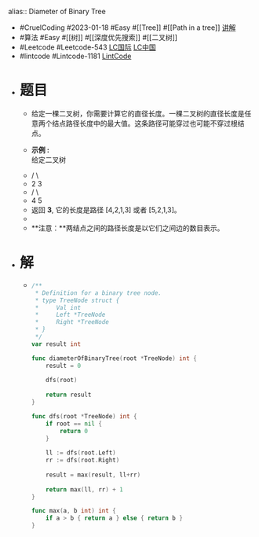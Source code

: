 alias:: Diameter of Binary Tree

- #CruelCoding #2023-01-18 #Easy #[[Tree]] #[[Path in a tree]] [讲解](https://youtu.be/UfPMw8zD8EY)
- #算法 #Easy #[[树]] #[[深度优先搜索]] #[[二叉树]]
- #Leetcode #Leetcode-543 [LC国际](https://leetcode.com/problems/diameter-of-binary-tree/) [LC中国](https://leetcode.cn/problems/diameter-of-binary-tree/)
- #lintcode #Lintcode-1181 [LintCode](https://www.lintcode.com/problem/1181/)
- # 题目
	- 给定一棵二叉树，你需要计算它的直径长度。一棵二叉树的直径长度是任意两个结点路径长度中的最大值。这条路径可能穿过也可能不穿过根结点。
	- <p><strong>示例 :</strong><br>
	  	给定二叉树</p>
	- / \
	- 2 3
	- / \
	- 4 5
	- 返回 **3**, 它的长度是路径 [4,2,1,3] 或者 [5,2,1,3]。
	-
	- **注意：**两结点之间的路径长度是以它们之间边的数目表示。
- # 解
	- ```go
	  /**
	   * Definition for a binary tree node.
	   * type TreeNode struct {
	   *     Val int
	   *     Left *TreeNode
	   *     Right *TreeNode
	   * }
	   */
	  var result int
	  
	  func diameterOfBinaryTree(root *TreeNode) int {
	      result = 0
	      
	      dfs(root)
	      
	      return result
	  }
	  
	  func dfs(root *TreeNode) int {
	      if root == nil {
	          return 0
	      }
	      
	      ll := dfs(root.Left)
	      rr := dfs(root.Right)
	      
	      result = max(result, ll+rr)
	      
	      return max(ll, rr) + 1
	  }
	  
	  func max(a, b int) int {
	      if a > b { return a } else { return b }
	  }
	  ```